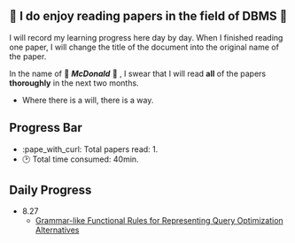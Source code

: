 :sparkling_heart: I do enjoy reading papers in the field of DBMS :sparkling_heart:
---
I will record my learning progress here day by day. When I finished reading one paper, I will change the title of the document into the original name of the paper.

In the name of :fries: ***McDonald*** :fries: , I swear that I will read **all** of the papers **thoroughly** in the next two months.
- Where there is a will, there is a way.
## Progress Bar
- :pape_with_curl: Total papers read: 1.
- :clock2: Total time consumed: 40min.
## Daily Progress
- 8.27
    - [Grammar-like Functional Rules for Representing Query Optimization Alternatives](https://15721.courses.cs.cmu.edu/spring2017/papers/14-optimizer1/p18-lohman.pdf)

